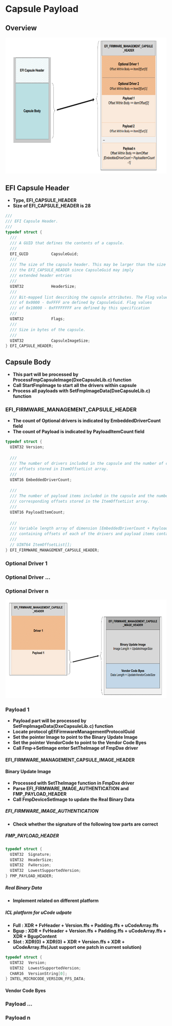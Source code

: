 # Capsule Payload

## Overview
![avatar](https://github.com/chenc2/Notes/blob/master/Images/UEFI%20Capsule%20Payload.png)

## EFI Capsule Header
- **Type, EFI_CAPSULE_HEADER**
- **Size of EFI_CAPSULE_HEADER is 28**
``` C
///
/// EFI Capsule Header.
///
typedef struct {
  ///
  /// A GUID that defines the contents of a capsule.
  ///
  EFI_GUID          CapsuleGuid;
  ///
  /// The size of the capsule header. This may be larger than the size of
  /// the EFI_CAPSULE_HEADER since CapsuleGuid may imply
  /// extended header entries
  ///
  UINT32            HeaderSize;
  ///
  /// Bit-mapped list describing the capsule attributes. The Flag values
  /// of 0x0000 - 0xFFFF are defined by CapsuleGuid. Flag values
  /// of 0x10000 - 0xFFFFFFFF are defined by this specification
  ///
  UINT32            Flags;
  ///
  /// Size in bytes of the capsule.
  ///
  UINT32            CapsuleImageSize;
} EFI_CAPSULE_HEADER;
```

## Capsule Body
- **This part will be processed by ProcessFmpCapsuleImage(DxeCapsuleLib.c) function**
- **Call StartFmpImage to start all the drivers within capsule**
- **Process all payloads with SetFmpImageData(DxeCapsuleLib.c) function**

### EFI_FIRMWARE_MANAGEMENT_CAPSULE_HEADER
- **The count of Optional drivers is indicated by EmbeddedDriverCount field**
- **The count of Payload is indicated by PayloadItemCount field**
``` C
typedef struct {
  UINT32 Version;

  ///
  /// The number of drivers included in the capsule and the number of corresponding
  /// offsets stored in ItemOffsetList array.
  ///
  UINT16 EmbeddedDriverCount;

  ///
  /// The number of payload items included in the capsule and the number of
  /// corresponding offsets stored in the ItemOffsetList array.
  ///
  UINT16 PayloadItemCount;

  ///
  /// Variable length array of dimension [EmbeddedDriverCount + PayloadItemCount]
  /// containing offsets of each of the drivers and payload items contained within the capsule
  ///
  // UINT64 ItemOffsetList[];
} EFI_FIRMWARE_MANAGEMENT_CAPSULE_HEADER;
```

### Optional Driver 1
### Optional Driver ...
### Optional Driver n

![avatar](https://github.com/chenc2/Notes/blob/master/Images/UEFI%20Capsule%20Payload%201.png)
### Payload 1
- **Payload part will be processed by SetFmpImageData(DxeCapsuleLib.c) function**
- **Locate protocol gEfiFirmwareManagementProtocolGuid**
- **Set the pointer Image to point to the Binary Update Image**
- **Set the pointer VendorCode to point to the Vendor Code Byes**
- **Call Fmp->SetImage enter SetTheImage of FmpDxe driver**
#### EFI_FIRMWARE_MANAGEMENT_CAPSULE_IMAGE_HEADER
#### Binary Update Image
- **Processed with SetTheImage function in FmpDxe driver**
- **Parse EFI_FIRMWARE_IMAGE_AUTHENTICATION and FMP_PAYLOAD_HEADER**
- **Call FmpDeviceSetImage to update the Real Binary Data**
##### EFI_FIRMWARE_IMAGE_AUTHENTICATION
- **Check whether the signature of the following tow parts are correct**
##### FMP_PAYLOAD_HEADER
``` C
typedef struct {
  UINT32  Signature;
  UINT32  HeaderSize;
  UINT32  FwVersion;
  UINT32  LowestSupportedVersion;
} FMP_PAYLOAD_HEADER;
```
##### Real Binary Data
- **Implement related on different platform**
##### ICL platform for uCode udpate
  - **Full : XDR + FvHeader + Version.ffs + Padding.ffs + uCodeArray.ffs**
  - **Bgup : XDR + FvHeader + Version.ffs + Padding.ffs + uCodeArray.ffs + XDR + BgupContent**
  - **Slot : XDR(0) + XDR(0) + XDR + Version.ffs + XDR + uCodeArray.ffs(Just support one patch in current solution)**
  ``` C
  typedef struct {
    UINT32  Version;
    UINT32  LowestSupportedVersion;
    CHAR16  VersionString[0];
  } INTEL_MICROCODE_VERSION_FFS_DATA;
  ```
#### Vendor Code Byes

### Payload ...
### Payload n
